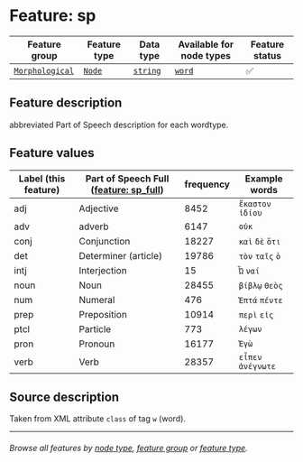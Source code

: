 # Feature: sp

Feature group | Feature type | Data type | Available for node types | Feature status
---  | --- | --- | --- | ---
[`Morphological`](featuresbygroup.md#morphological-features) | [`Node`](featuresbyfeaturetype.md#node-features) | [`string`](featuresbydatatype.md#string-datatype) | [`word`](featuresbynodetype.md#word-nodes) | ✅

## Feature description
abbreviated Part of Speech description for each wordtype.

## Feature values 

Label (this feature) | Part of Speech Full ([feature: sp_full](sp_full.md#readme)) | frequency | Example words
--- | --- | --- | ---
adj | Adjective | 8452 | `ἕκαστον` `ἰδίου`
adv | adverb | 6147 | `οὐκ` 
conj | Conjunction | 18227 | `καὶ` `δὲ` `ὅτι`
det | Determiner (article) | 19786 | `τὸν` `ταῖς` `ὁ`
intj | Interjection | 15 | `Ὦ` `ναί`
noun | Noun | 28455 | `βίβλῳ` `Θεὸς`
num | Numeral | 476 | `Ἑπτά` `πέντε`
prep | Preposition | 10914 | `περὶ` `εἰς`
ptcl | Particle | 773 | `λέγων`
pron | Pronoun | 16177 | `Ἐγὼ`
verb | Verb | 28357 | `εἶπεν` `ἀνέγνωτε`


## Source description

Taken from XML attribute `class` of tag `w` (word).

---
###### *Browse all features by [node type](featuresbynodetype.md#readme), [feature group](featuresbygroup.md#readme) or [feature type](featuresbyfeaturetype.md#readme).*
